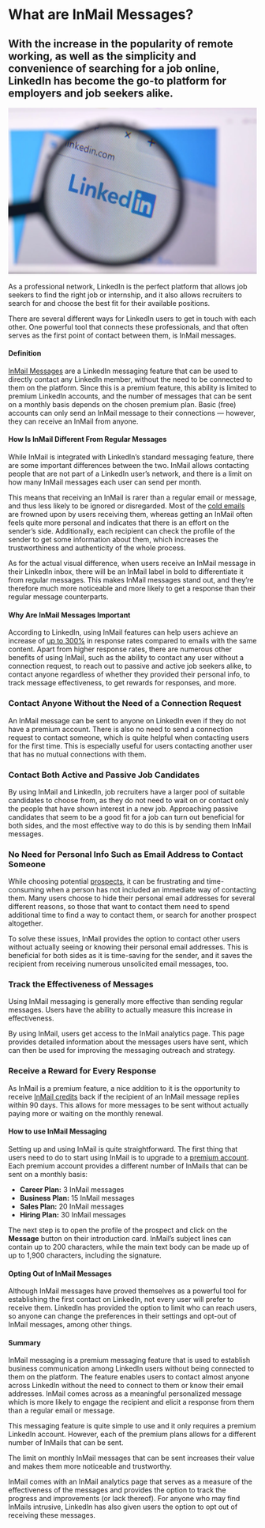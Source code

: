 # What are InMail Messages?

## With the increase in the popularity of remote working, as well as the simplicity and convenience of searching for a job online, LinkedIn has become the go-to platform for employers and job seekers alike.

![linkedin Inmail](./img/ny-usa-february-29-2020-homepage-of-linkedin-website-on-the-display-of-pc-url-linkedin-com_t20_4eBJm2.webp)

As a professional network, LinkedIn is the perfect platform that allows job seekers to find the right job or internship, and it also allows recruiters to search for and choose the best fit for their available positions. 

There are several different ways for LinkedIn users to get in touch with each other. One powerful tool that connects these professionals, and that often serves as the first point of contact between them, is InMail messages.

#### Definition

[InMail Messages](https://www.linkedin.com/help/linkedin/answer/1584/inmail-messages?lang=en) are a LinkedIn messaging feature that can be used to directly contact any LinkedIn member, without the need to be connected to them on the platform. Since this is a premium feature, this ability is limited to premium LinkedIn accounts, and the number of messages that can be sent on a monthly basis depends on the chosen premium plan. Basic (free) accounts can only send an InMail message to their connections — however, they can receive an InMail from anyone.

#### How Is InMail Different From Regular Messages

While InMail is integrated with LinkedIn’s standard messaging feature, there are some important differences between the two. InMail allows contacting people that are not part of a LinkedIn user’s network, and there is a limit on how many InMail messages each user can send per month. 

This means that receiving an InMail is rarer than a regular email or message, and thus less likely to be ignored or disregarded. Most of the [cold emails](https://rev.team/kb/what-is-cold-email) are frowned upon by users receiving them, whereas getting an InMail often feels quite more personal and indicates that there is an effort on the sender’s side. Additionally, each recipient can check the profile of the sender to get some information about them, which increases the trustworthiness and authenticity of the whole process.


As for the actual visual difference, when users receive an InMail message in their LinkedIn inbox, there will be an InMail label in bold to differentiate it from regular messages. This makes InMail messages stand out, and they’re therefore much more noticeable and more likely to get a response than their regular message counterparts.

#### Why Are InMail Messages Important

According to LinkedIn, using InMail features can help users achieve an increase of [up to 300%](https://www.linkedin.com/business/sales/blog/lead-generation/why-inmail-is-replacing-email-for-lead-generation) in response rates compared to emails with the same content. Apart from higher response rates, there are numerous other benefits of using InMail, such as the ability to contact any user without a connection request, to reach out to passive and active job seekers alike, to contact anyone regardless of whether they provided their personal info, to track message effectiveness, to get rewards for responses, and more.

### Contact Anyone Without the Need of a Connection Request

An InMail message can be sent to anyone on LinkedIn even if they do not have a premium account. There is also no need to send a connection request to contact someone, which is quite helpful when contacting users for the first time. This is especially useful for users contacting another user that has no mutual connections with them.

### Contact Both Active and Passive Job Candidates 

By using InMail and LinkedIn, job recruiters have a larger pool of suitable candidates to choose from, as they do not need to wait on or contact only the people that have shown interest in a new job. Approaching passive candidates that seem to be a good fit for a job can turn out beneficial for both sides, and the most effective way to do this is by sending them InMail messages.

### No Need for Personal Info Such as Email Address to Contact Someone

While choosing potential [prospects](https://linkedprospect.com/), it can be frustrating and time-consuming when a person has not included an immediate way of contacting them. Many users choose to hide their personal email addresses for several different reasons, so those that want to contact them need to spend additional time to find a way to contact them, or search for another prospect altogether. 

To solve these issues, InMail provides the option to contact other users without actually seeing or knowing their personal email addresses. This is beneficial for both sides as it is time-saving for the sender, and it saves the recipient from receiving numerous unsolicited email messages, too.

### Track the Effectiveness of Messages

Using InMail messaging is generally more effective than sending regular messages. Users have the ability to actually measure this increase in effectiveness. 

By using InMail, users get access to the InMail analytics page. This page provides detailed information about the messages users have sent, which can then be used for improving the messaging outreach and strategy.

### Receive a Reward for Every Response

As InMail is a premium feature, a nice addition to it is the opportunity to receive [InMail credits](https://www.linkedin.com/help/linkedin/answer/65/viewing-your-total-available-inmail-credits?lang=en) back if the recipient of an InMail message replies within 90 days. This allows for more messages to be sent without actually paying more or waiting on the monthly renewal.

#### How to use InMail Messaging

Setting up and using InMail is quite straightforward. The first thing that users need to do to start using InMail is to upgrade to a [premium account](https://premium.linkedin.com/). Each premium account provides a different number of InMails that can be sent on a monthly basis:

* **Career Plan:** 3 InMail messages 
* **Business Plan:** 15 InMail messages 
* **Sales Plan:** 20 InMail messages 
* **Hiring Plan:** 30 InMail messages 

The next step is to open the profile of the prospect and click on the **Message** button on their introduction card. InMail’s subject lines can contain up to 200 characters, while the main text body can be made up of up to 1,900 characters, including the signature.

#### Opting Out of InMail Messages

Although InMail messages have proved themselves as a powerful tool for establishing the first contact on LinkedIn, not every user will prefer to receive them. LinkedIn has provided the option to limit who can reach users, so anyone can change the preferences in their settings and opt-out of InMail messages, among other things.

#### Summary

InMail messaging is a premium messaging feature that is used to establish business communication among LinkedIn users without being connected to them on the platform. The feature enables users to contact almost anyone across LinkedIn without the need to connect to them or know their email addresses. InMail comes across as a meaningful personalized message which is more likely to engage the recipient and elicit a response from them than a regular email or message. 

This messaging feature is quite simple to use and it only requires a premium LinkedIn account. However, each of the premium plans allows for a different number of InMails that can be sent.

The limit on monthly InMail messages that can be sent increases their value and makes them more noticeable and trustworthy.

InMail comes with an InMail analytics page that serves as a measure of the effectiveness of the messages and provides the option to track the progress and improvements (or lack thereof). For anyone who may find InMails intrusive, LinkedIn has also given users the option to opt out of receiving these messages.